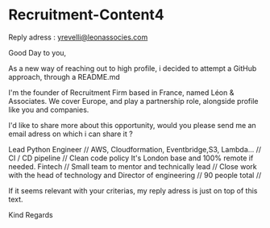 # Recruitment-Content4
Reply adress : yrevelli@leonassocies.com

Good Day to you,

As a new way of reaching out to high profile, i decided to attempt a GitHub approach, through a README.md

I'm the founder of Recruitment Firm based in France, named Léon & Associates. We cover Europe, and play a partnership role, alongside profile like you and companies.

I'd like to share more about this opportunity, would you please send me an email adress on which i can share it ?

Lead Python Engineer // AWS, Cloudformation, Eventbridge,S3, Lambda... // CI / CD pipeline // Clean code policy It's London base and 100% remote if needed. Fintech // Small team to mentor and technically lead // Close work with the head of technology and Director of engineering // 90 people total //

If it seems relevant with your criterias, my reply adress is just on top of this text.

Kind Regards
